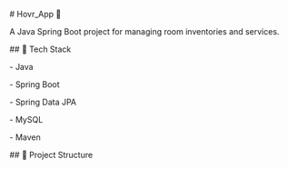 \# Hovr\_App 🚀



A Java Spring Boot project for managing room inventories and services.



\## 🔧 Tech Stack

\- Java

\- Spring Boot

\- Spring Data JPA

\- MySQL

\- Maven



\## 📁 Project Structure



